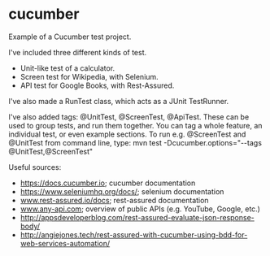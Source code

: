 # cucumber

Example of a Cucumber test project.

I've included three different kinds of test.
- Unit-like test of a calculator.
- Screen test for Wikipedia, with Selenium.
- API test for Google Books, with Rest-Assured.

I've also made a RunTest class, which acts as a JUnit TestRunner.

I've also added tags: @UnitTest, @ScreenTest, @ApiTest.
These can be used to group tests, and run them together.
You can tag a whole feature, an individual test, or even example sections.
To run e.g. @ScreenTest and @UnitTest from command line, type:
mvn test -Dcucumber.options="--tags @UnitTest,@ScreenTest"

Useful sources:
- https://docs.cucumber.io; cucumber documentation
- https://www.seleniumhq.org/docs/; selenium documentation
- www.rest-assured.io/docs; rest-assured documentation
- www.any-api.com; overview of public APIs (e.g. YouTube, Google, etc.)
- http://appsdeveloperblog.com/rest-assured-evaluate-json-response-body/
- http://angiejones.tech/rest-assured-with-cucumber-using-bdd-for-web-services-automation/
